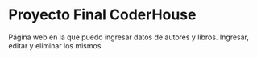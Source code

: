 # Proyecto Final CoderHouse

Página web en la que puedo ingresar datos de autores y libros. Ingresar, editar y eliminar los mismos.

